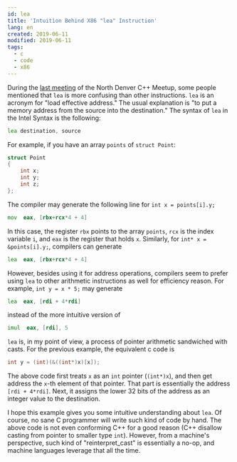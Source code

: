 ```yaml
---
id: lea
title: 'Intuition Behind X86 "lea" Instruction'
lang: en
created: 2019-06-11
modified: 2019-06-11
tags:
  - c
  - code
  - x86
---
```


During the [last meeting](https://www.meetup.com/North-Denver-Metro-C-Meetup/events/261292867/) of the North Denver C++ Meetup, some people mentioned that `lea` is more confusing than other instructions. `lea` is an acronym for "load effective address." The usual explanation is "to put a memory address from the source into the destination." The syntax of `lea` in the Intel Syntax is the following:

```asm
lea destination, source
```

For example, if you have an array `points` of `struct Point`:

```c
struct Point
{
    int x;
    int y;
    int z;
};
```

The compiler may generate the following line for `int x = points[i].y;`

```asm
mov  eax, [rbx+rcx*4 + 4]
```

In this case, the register `rbx` points to the array `points`, `rcx` is the index variable `i`, and `eax` is the register that holds `x`. Similarly, for `int* x = &points[i].y;`, compilers can generate

```asm
lea  eax, [rbx+rcx*4 + 4]
```

However, besides using it for address operations, compilers seem to prefer using `lea` to other arithmetic instructions as well for efficiency reason. For example, `int y = x * 5;` may generate

```asm
lea  eax, [rdi + 4*rdi]
```

instead of the more intuitive version of

```asm
imul  eax, [rdi], 5
```

`lea` is, in my point of view, a process of pointer arithmetic sandwiched with casts. For the previous example, the equivalent c code is

```c
int y = (int)(&((int*)x)[x]);
```

The above code first treats `x` as an `int` pointer (`(int*)x`), and then get address the `x`-th element of that pointer. That part is essentially the address `[rdi + 4*rdi]`. Next, it assigns the lower 32 bits of the address as an integer value to the destination.

I hope this example gives you some intuitive understanding about `lea`. Of course, no sane C programmer will write such kind of code by hand. The above code is not even conforming C++ for a good reason (C++ disallow casting from pointer to smaller type `int`). However, from a machine's perspective, such kind of "reinterpret_cast" is essentially a no-op, and machine languages leverage that all the time.
